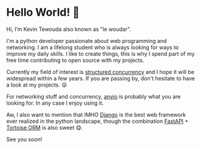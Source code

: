 # Hello World! 👋

Hi, I’m Kevin Tewouda also known as "le woudar".

I'm a python developer passionate about web programming and networking. I am a lifelong student who is always looking for ways to improve my daily skills.
I like to create things, this is why I spend part of my free time contributing to open source with my projects.

Currently my field of interest is [structured concurrency](https://vorpus.org/blog/notes-on-structured-concurrency-or-go-statement-considered-harmful/)
and I hope it will be widespread within a few years. If you are passing by, don't hesitate to have a look at my projects. 😜

For networking stuff and concurrency, [anyio](https://github.com/agronholm/anyio) is probably what you are looking for. In any case I enjoy using it.

Aw, I also want to mention that IMHO [Django](https://github.com/django/django) is the best web framework ever realized in the python landscape, though the combination [FastAPI](https://github.com/tiangolo/fastapi) + [Tortoise ORM](https://github.com/tortoise/tortoise-orm) is also sweet 😋.

See you soon!
